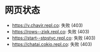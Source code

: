 # 网页状态
- https://v.chavir.repl.co: 失败 (403)
- https://rows--zixk.repl.co: 失败 (403)
- https://start--stpstyc.repl.co: 失败 (403)
- https://chatai.cokio.repl.co: 失败 (403)
